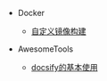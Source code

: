 * Docker
  * [自定义镜像构建](Docker/自定义镜像构建.md)

* AwesomeTools
  * [docsify的基本使用](/AwesomeTools/docsify的基本使用.md)
